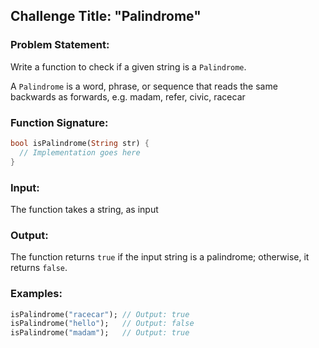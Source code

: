 ## Challenge Title: "Palindrome"

### Problem Statement:

Write a function to check if a given string is a `Palindrome`.

A `Palindrome` is a word, phrase, or sequence that reads the same backwards as forwards, e.g. madam, refer, civic, racecar


### Function Signature:

```dart
bool isPalindrome(String str) {
  // Implementation goes here
}
```


### Input:

The function takes a string, as input

### Output:

The function returns `true` if the input string is a palindrome; otherwise, it returns `false`.

### Examples:

```dart
isPalindrome("racecar"); // Output: true
isPalindrome("hello");   // Output: false
isPalindrome("madam");   // Output: true
```